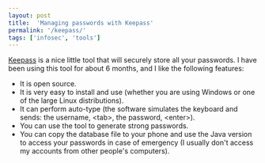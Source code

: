 ```yaml
---
layout: post
title:  'Managing passwords with Keepass'
permalink: '/keepass/'
tags: ['infosec', 'tools']
---
```

[Keepass](http://keepass.info/) is a nice little tool that will securely store all your passwords. I have been using this tool for about 6 months, and I like the following features:
- It is open source.
- It is very easy to install and use (whether you are using Windows or one of the large Linux distributions).
- It can perform auto-type (the software simulates the keyboard and sends: the username, &lt;tab&gt;, the password, &lt;enter&gt;).
- You can use the tool to generate strong passwords.
- You can copy the database file to your phone and use the Java version to access your passwords in case of emergency (I usually don't access my accounts from other people's computers).
 